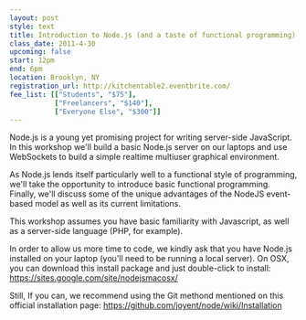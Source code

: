 ```yaml
---
layout: post
style: text
title: Introduction to Node.js (and a taste of functional programming)
class_date: 2011-4-30
upcoming: false
start: 12pm
end: 6pm
location: Brooklyn, NY
registration_url: http://kitchentable2.eventbrite.com/
fee_list: [["Students", "$75"],
           ["Freelancers", "$140"],
           ["Everyone Else", "$300"]]
---
```


Node.js is a young yet promising project for writing server-side JavaScript. In this workshop we'll build a basic Node.js server on our laptops and use WebSockets to build a simple realtime multiuser graphical environment. 

As Node.js lends itself particularly well to a functional style of programming, we'll take the opportunity to introduce basic functional programming. Finally, we'll discuss some of the unique advantages of the NodeJS event-based model as well as its current limitations.

This workshop assumes you have basic familiarity with Javascript, as well as a server-side language (PHP, for example).

In order to allow us more time to code, we kindly ask that you have Node.js installed on your laptop (you'll need to be running a local server). On OSX, you can download this install package and just double-click to install: <a href="https://sites.google.com/site/nodejsmacosx/">https://sites.google.com/site/nodejsmacosx/</a> 

Still, If you can, we recommend using the Git methond mentioned on this official installation page:  <a href="https://github.com/joyent/node/wiki/Installation">https://github.com/joyent/node/wiki/Installation</a>
